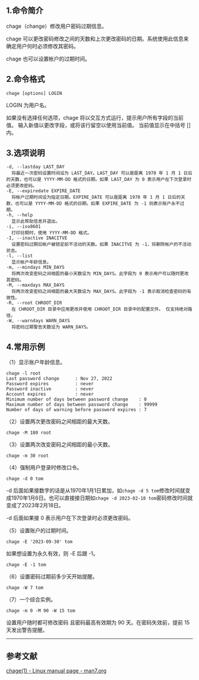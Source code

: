 ## 1.命令简介
chage（change）修改用户密码过期信息。

chage 可以更改密码修改之间的天数和上次更改密码的日期。系统使用此信息来确定用户何时必须修改其密码。

chage 也可以设置帐户的过期时间。

## 2.命令格式
```shell
chage [options] LOGIN
```
LOGIN 为用户名。

如果没有选择任何选项，chage 将以交互方式运行，提示用户所有字段的当前值。 输入新值以更改字段，或将该行留空以使用当前值。 当前值显示在中括号 [] 内。

## 3.选项说明
```shell
-d, --lastday LAST_DAY
  将最近一次密码设置时间设为 LAST_DAY。LAST_DAY 可以是距离 1970 年 1 月 1 日后的天数，也可以是 YYYY-MM-DD 格式的日期。如果 LAST_DAY 为 0 表示用户在下次登录时必须更改密码。
-E, --expiredate EXPIRE_DATE
  将帐户过期时间设为指定日期。EXPIRE_DATE 可以是距离 1970 年 1 月 1 日后的天数，也可以是 YYYY-MM-DD 格式的日期。如果 EXPIRE_DATE 为 -1 则表示账户永不过期。
-h, --help
  显示此帮助信息并退出。
-i, --iso8601
  打印日期时，使用 YYYY-MM-DD 格式。
-I, --inactive INACITVE
  设置密码过期后帐户被锁定前不活动的天数。如果 INACITVE 为 -1，将删除帐户的不活动状态。
-l, --list
  显示帐户年龄信息。
-m, --mindays MIN_DAYS
  将两次改变密码之间相距的最小天数设为 MIN_DAYS。此字段为 0 表示用户可以随时更改其密码。
-M, --maxdays MAX_DAYS
  将两次改变密码之间相距的最大天数设为 MAX_DAYS。此字段为 -1 表示取消检查密码的有效性。
-R, --root CHROOT_DIR
  在 CHROOT_DIR 目录中应用更改并使用 CHROOT_DIR 目录中的配置文件。 仅支持绝对路径。
-W, --warndays WARN_DAYS
  将密码过期警告天数设为 WARN_DAYS。
```

## 4.常用示例

（1）显示账户年龄信息。

```shell
chage -l root
Last password change      : Nov 27, 2022
Password expires          : never
Password inactive         : never
Account expires           : never
Minimum number of days between password change    : 0
Maximum number of days between password change    : 99999
Number of days of warning before password expires : 7
```

（2）设置两次更改密码之间相距的最大天数。
```shell
chage -M 180 root
```


（3）设置两次改变密码之间相距的最小天数。

```shell
chage -m 30 root
```

（4）强制用户登录时修改口令。

```shell
chage -d 0 tom
```

-d 后面如果接数字的话是从1970年1月1日累加，如`chage -d 5 tom`修改时间就变成1970年1月6日。也可以直接接日期如`chage -d 2023-02-18 tom`密码修改时间就变成了2023年2月18日。

-d 后面如果接 0 表示用户在下次登录时必须更改密码。

（5）设置账户的过期时间。

```shell
chage -E '2023-09-30' tom
```
如果想设置为永久有效，则 -E 后跟 -1。

```shell
chage -E -1 tom
```

（6）设置密码过期前多少天开始提醒。

```shell
chage -W 7 tom
```

（7）一个综合实例。

```shell
chage -m 0 -M 90 -W 15 tom
```
设置用户随时都可修改密码 且密码最高有效期为 90 天。在密码失效前，提前 15 天发出警告提醒。

---
## 参考文献
[chage(1) - Linux manual page - man7.org](https://man7.org/linux/man-pages/man1/chage.1.html)

<Vssue title="chage" />